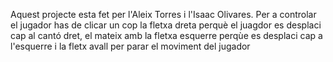 Aquest projecte esta fet per l'Aleix Torres i l'Isaac Olivares.
Per a controlar el jugador has de clicar un cop la fletxa dreta perquè el juagdor es desplaci cap al cantó dret,
el mateix amb la fletxa esquerre perqùe es desplaci cap a l'esquerre i la fletx avall per parar el moviment del jugador

